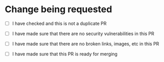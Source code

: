 # Change being requested


<!-- Tick these checkboxes after creating the PR -->
* [ ] I have checked and this is not a duplicate PR
* [ ] I have made sure that there are no security vulnerabilities in this PR
* [ ] I have made sure that there are no broken links, images, etc in this PR
* [ ] I have made sure that this PR is ready for merging


<!-- Description of PR -->
